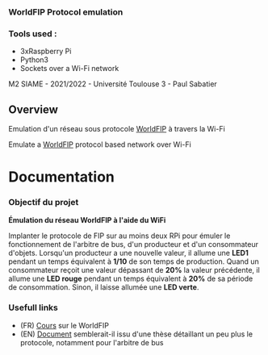 ### WorldFIP Protocol emulation 

### Tools used : 
- 3xRaspberry Pi
- Python3
- Sockets over a Wi-Fi network

M2 SIAME - 2021/2022 - Université Toulouse 3 - Paul Sabatier 

## Overview

Emulation d'un réseau sous protocole [WorldFIP](https://en.wikipedia.org/wiki/Factory_Instrumentation_Protocol) à travers la Wi-Fi

Emulate a [WorldFIP](https://en.wikipedia.org/wiki/Factory_Instrumentation_Protocol) protocol based network over Wi-Fi

# Documentation
### Objectif du projet
**Émulation du réseau WorldFIP à l'aide du WiFi**

Implanter le protocole de FIP sur au moins deux RPi pour émuler le fonctionnement de l'arbitre de bus, d'un producteur et d'un consommateur d'objets. Lorsqu'un producteur a une nouvelle valeur, il allume une **LED1** pendant un temps équivalent à **1/10** de son temps de production. Quand un consommateur reçoit une valeur dépassant de **20%** la valeur précédente, il allume une **LED rouge** pendant un temps équivalent à **20%** de sa période de consommation. Sinon, il laisse allumée une **LED verte**.

### Usefull links

- (FR) [Cours](https://www.irit.fr/~Zoubir.Mammeri/Cours/Introduction_WorldFIP.pdf) sur le WorldFIP
- (EN) [Document](http://people.cs.pitt.edu/~mhanna/Master/ch2.pdf) semblerait-il issu d'une thèse détaillant un peu plus le protocole, notamment pour l'arbitre de bus
